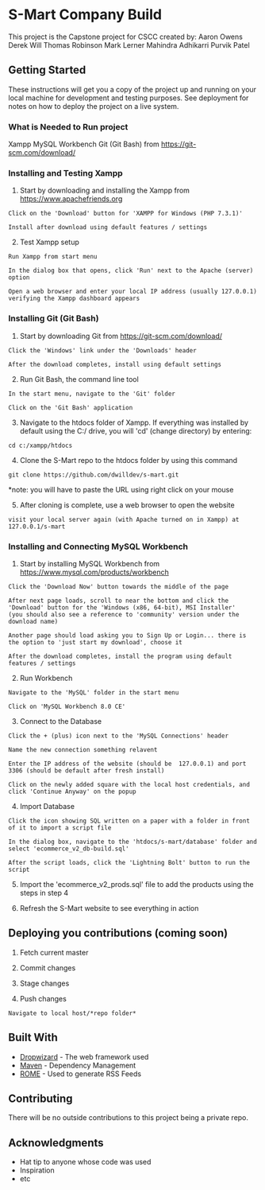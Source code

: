 # S-Mart Company Build
This project is the Capstone project for CSCC created by:
Aaron Owens
Derek Will
Thomas Robinson
Mark Lerner
Mahindra Adhikarri
Purvik Patel


## Getting Started

These instructions will get you a copy of the project up and running on your local machine for development and testing purposes. See deployment for notes on how to deploy the project on a live system.


### What is Needed to Run project

Xampp
MySQL Workbench
Git (Git Bash) from https://git-scm.com/download/


### Installing and Testing Xampp

1. Start by downloading and installing the Xampp from https://www.apachefriends.org

```
Click on the 'Download' button for 'XAMPP for Windows (PHP 7.3.1)'

Install after download using default features / settings
```

2. Test Xampp setup

```
Run Xampp from start menu

In the dialog box that opens, click 'Run' next to the Apache (server) option

Open a web browser and enter your local IP address (usually 127.0.0.1) verifying the Xampp dashboard appears
```


### Installing Git (Git Bash)

1. Start by downloading Git from https://git-scm.com/download/

```
Click the 'Windows' link under the 'Downloads' header

After the download completes, install using default settings
```

2. Run Git Bash, the command line tool

```
In the start menu, navigate to the 'Git' folder

Click on the 'Git Bash' application
```

3. Navigate to the htdocs folder of Xampp. If everything was installed by default using the C:/ drive, you will 'cd' (change directory) by entering:

```
cd c:/xampp/htdocs
```

4. Clone the S-Mart repo to the htdocs folder by using this command

```
git clone https://github.com/dwilldev/s-mart.git
```
*note: you will have to paste the URL using right click on your mouse

5. After cloning is complete, use a web browser to open the website

```
visit your local server again (with Apache turned on in Xampp) at 127.0.0.1/s-mart
```


### Installing and Connecting MySQL Workbench

1. Start by installing MySQL Workbench from https://www.mysql.com/products/workbench

```
Click the 'Download Now' button towards the middle of the page

After next page loads, scroll to near the bottom and click the 'Download' button for the 'Windows (x86, 64-bit), MSI Installer'
(you should also see a reference to 'community' version under the download name)

Another page should load asking you to Sign Up or Login... there is the option to 'just start my download', choose it

After the download completes, install the program using default features / settings
```

2. Run Workbench

```
Navigate to the 'MySQL' folder in the start menu

Click on 'MySQL Workbench 8.0 CE'
```

3. Connect to the Database

```
Click the + (plus) icon next to the 'MySQL Connections' header

Name the new connection something relavent

Enter the IP address of the website (should be  127.0.0.1) and port 3306 (should be default after fresh install)

Click on the newly added square with the local host credentials, and click 'Continue Anyway' on the popup
```

4. Import Database

```
Click the icon showing SQL written on a paper with a folder in front of it to import a script file

In the dialog box, navigate to the 'htdocs/s-mart/database' folder and select 'ecommerce_v2_db-build.sql'

After the script loads, click the 'Lightning Bolt' button to run the script
```

5. Import the 'ecommerce_v2_prods.sql' file to add the products using the steps in step 4

6. Refresh the S-Mart website to see everything in action



## Deploying you contributions (coming soon)

1. Fetch current master

2. Commit changes

3. Stage changes

4. Push changes
```
Navigate to local host/*repo folder*
```


## Built With

* [Dropwizard](http://www.dropwizard.io/1.0.2/docs/) - The web framework used
* [Maven](https://maven.apache.org/) - Dependency Management
* [ROME](https://rometools.github.io/rome/) - Used to generate RSS Feeds


## Contributing

There will be no outside contributions to this project being a private repo.


## Acknowledgments

* Hat tip to anyone whose code was used
* Inspiration
* etc
